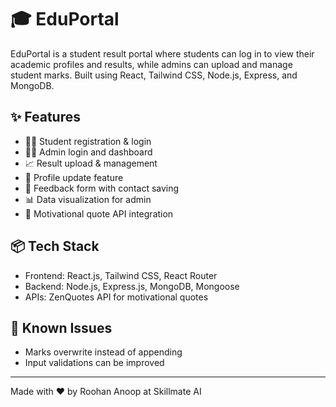# 🎓 EduPortal

EduPortal is a student result portal where students can log in to view their academic profiles and results, while admins can upload and manage student marks. Built using React, Tailwind CSS, Node.js, Express, and MongoDB.

## ✨ Features

- 👨‍🎓 Student registration & login
- 🧑‍💼 Admin login and dashboard
- 📈 Result upload & management
- 🎯 Profile update feature
- 💬 Feedback form with contact saving
- 📊 Data visualization for admin
- 🧠 Motivational quote API integration

## 📦 Tech Stack

- Frontend: React.js, Tailwind CSS, React Router
- Backend: Node.js, Express.js, MongoDB, Mongoose
- APIs: ZenQuotes API for motivational quotes

## 🐛 Known Issues

- Marks overwrite instead of appending
- Input validations can be improved

---
Made with ❤️ by Roohan Anoop at Skillmate AI